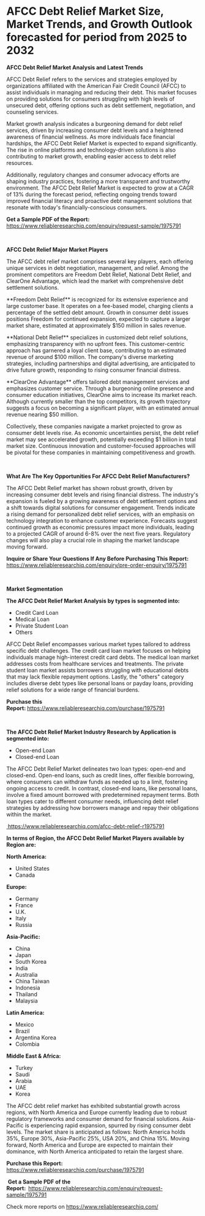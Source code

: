 <p><h1>AFCC Debt Relief Market Size, Market Trends, and Growth Outlook forecasted for period from 2025 to 2032</h1></p><p><strong>AFCC Debt Relief Market Analysis and Latest Trends</strong></p>
<p><p>AFCC Debt Relief refers to the services and strategies employed by organizations affiliated with the American Fair Credit Council (AFCC) to assist individuals in managing and reducing their debt. This market focuses on providing solutions for consumers struggling with high levels of unsecured debt, offering options such as debt settlement, negotiation, and counseling services.</p><p>Market growth analysis indicates a burgeoning demand for debt relief services, driven by increasing consumer debt levels and a heightened awareness of financial wellness. As more individuals face financial hardships, the AFCC Debt Relief Market is expected to expand significantly. The rise in online platforms and technology-driven solutions is also contributing to market growth, enabling easier access to debt relief resources.</p><p>Additionally, regulatory changes and consumer advocacy efforts are shaping industry practices, fostering a more transparent and trustworthy environment. The AFCC Debt Relief Market is expected to grow at a CAGR of 13% during the forecast period, reflecting ongoing trends toward improved financial literacy and proactive debt management solutions that resonate with today's financially-conscious consumers.</p></p>
<p><strong>Get a Sample PDF of the Report:&nbsp;</strong> <a href="https://www.reliableresearchiq.com/enquiry/request-sample/1975791?utm_campaign=2265&utm_medium=2&utm_source=Github&utm_content=ia&utm_term=11032025&utm_id=afcc-debt-relief">https://www.reliableresearchiq.com/enquiry/request-sample/1975791</a></p>
<p>&nbsp;</p>
<p><strong>AFCC Debt Relief Major Market Players</strong></p>
<p><p>The AFCC debt relief market comprises several key players, each offering unique services in debt negotiation, management, and relief. Among the prominent competitors are Freedom Debt Relief, National Debt Relief, and ClearOne Advantage, which lead the market with comprehensive debt settlement solutions.</p><p>**Freedom Debt Relief** is recognized for its extensive experience and large customer base. It operates on a fee-based model, charging clients a percentage of the settled debt amount. Growth in consumer debt issues positions Freedom for continued expansion, expected to capture a larger market share, estimated at approximately $150 million in sales revenue.</p><p>**National Debt Relief** specializes in customized debt relief solutions, emphasizing transparency with no upfront fees. This customer-centric approach has garnered a loyal client base, contributing to an estimated revenue of around $100 million. The company's diverse marketing strategies, including partnerships and digital advertising, are anticipated to drive future growth, responding to rising consumer financial distress.</p><p>**ClearOne Advantage** offers tailored debt management services and emphasizes customer service. Through a burgeoning online presence and consumer education initiatives, ClearOne aims to increase its market reach. Although currently smaller than the top competitors, its growth trajectory suggests a focus on becoming a significant player, with an estimated annual revenue nearing $50 million.</p><p>Collectively, these companies navigate a market projected to grow as consumer debt levels rise. As economic uncertainties persist, the debt relief market may see accelerated growth, potentially exceeding $1 billion in total market size. Continuous innovation and customer-focused approaches will be pivotal for these companies in maintaining competitiveness and growth.</p></p>
<p>&nbsp;</p>
<p><strong>What Are The Key Opportunities For AFCC Debt Relief Manufacturers?</strong></p>
<p><p>The AFCC Debt Relief market has shown robust growth, driven by increasing consumer debt levels and rising financial distress. The industry's expansion is fueled by a growing awareness of debt settlement options and a shift towards digital solutions for consumer engagement. Trends indicate a rising demand for personalized debt relief services, with an emphasis on technology integration to enhance customer experience. Forecasts suggest continued growth as economic pressures impact more individuals, leading to a projected CAGR of around 6-8% over the next five years. Regulatory changes will also play a crucial role in shaping the market landscape moving forward.</p></p>
<p><strong>Inquire or Share Your Questions If Any Before Purchasing This Report:</strong> <a href="https://www.reliableresearchiq.com/enquiry/pre-order-enquiry/1975791?utm_campaign=2265&utm_medium=2&utm_source=Github&utm_content=ia&utm_term=11032025&utm_id=afcc-debt-relief">https://www.reliableresearchiq.com/enquiry/pre-order-enquiry/1975791</a></p>
<p>&nbsp;</p>
<p><strong>Market Segmentation</strong></p>
<p><strong>The AFCC Debt Relief Market Analysis by types is segmented into:</strong></p>
<p><ul><li>Credit Card Loan</li><li>Medical Loan</li><li>Private Student Loan</li><li>Others</li></ul></p>
<p><p>AFCC Debt Relief encompasses various market types tailored to address specific debt challenges. The credit card loan market focuses on helping individuals manage high-interest credit card debts. The medical loan market addresses costs from healthcare services and treatments. The private student loan market assists borrowers struggling with educational debts that may lack flexible repayment options. Lastly, the "others" category includes diverse debt types like personal loans or payday loans, providing relief solutions for a wide range of financial burdens.</p></p>
<p><strong>Purchase this Report:&nbsp;</strong><a href="https://www.reliableresearchiq.com/purchase/1975791?utm_campaign=2265&utm_medium=2&utm_source=Github&utm_content=ia&utm_term=11032025&utm_id=afcc-debt-relief">https://www.reliableresearchiq.com/purchase/1975791</a></p>
<p>&nbsp;</p>
<p><strong>The AFCC Debt Relief Market Industry Research by Application is segmented into:</strong></p>
<p><ul><li>Open-end Loan</li><li>Closed-end Loan</li></ul></p>
<p><p>The AFCC Debt Relief Market delineates two loan types: open-end and closed-end. Open-end loans, such as credit lines, offer flexible borrowing, where consumers can withdraw funds as needed up to a limit, fostering ongoing access to credit. In contrast, closed-end loans, like personal loans, involve a fixed amount borrowed with predetermined repayment terms. Both loan types cater to different consumer needs, influencing debt relief strategies by addressing how borrowers manage and repay their obligations within the market.</p></p>
<p><a href="https://www.reliableresearchiq.com/afcc-debt-relief-r1975791?utm_campaign=2265&utm_medium=2&utm_source=Github&utm_content=ia&utm_term=11032025&utm_id=afcc-debt-relief">&nbsp;https://www.reliableresearchiq.com/afcc-debt-relief-r1975791</a></p>
<p><strong>In terms of Region, the AFCC Debt Relief Market Players available by Region are:</strong></p>
<p>
    <p> <strong> North America: </strong>
        <ul>
            <li>United States</li>
            <li>Canada</li>
        </ul>
        </p> 
    <p> <strong> Europe: </strong>
        <ul>
            <li>Germany</li>
            <li>France</li>
            <li>U.K.</li>
            <li>Italy</li>
            <li>Russia</li>
        </ul>
        </p> 
    <p> <strong> Asia-Pacific: </strong>
        <ul>
            <li>China</li>
            <li>Japan</li>
            <li>South Korea</li>
            <li>India</li>
            <li>Australia</li>
            <li>China Taiwan</li>
            <li>Indonesia</li>
            <li>Thailand</li>
            <li>Malaysia</li>
        </ul>
        </p> 
    <p> <strong> Latin America: </strong>
        <ul>
            <li>Mexico</li>
            <li>Brazil</li>
            <li>Argentina Korea</li>
            <li>Colombia</li>
        </ul>
        </p> 
    <p> <strong> Middle East & Africa: </strong>
        <ul>
            <li>Turkey</li>
            <li>Saudi</li>
            <li>Arabia</li>
            <li>UAE</li>
            <li>Korea</li>
        </ul>
    </p>
    </p>
<p><p>The AFCC debt relief market has exhibited substantial growth across regions, with North America and Europe currently leading due to robust regulatory frameworks and consumer demand for financial solutions. Asia-Pacific is experiencing rapid expansion, spurred by rising consumer debt levels. The market share is anticipated as follows: North America holds 35%, Europe 30%, Asia-Pacific 25%, USA 20%, and China 15%. Moving forward, North America and Europe are expected to maintain their dominance, with North America anticipated to retain the largest share.</p></p>
<p><strong>Purchase this Report: </strong><a href="https://www.reliableresearchiq.com/purchase/1975791?utm_campaign=2265&utm_medium=2&utm_source=Github&utm_content=ia&utm_term=11032025&utm_id=afcc-debt-relief">https://www.reliableresearchiq.com/purchase/1975791</a></p>
<p>&nbsp;<strong>Get a Sample PDF of the Report:&nbsp;&nbsp;</strong><a href="https://www.reliableresearchiq.com/enquiry/request-sample/1975791?utm_campaign=2265&utm_medium=2&utm_source=Github&utm_content=ia&utm_term=11032025&utm_id=afcc-debt-relief">https://www.reliableresearchiq.com/enquiry/request-sample/1975791</a></p>
<p><strong></strong></p>
<p>Check more reports on <a href="https://www.reliableresearchiq.com/?utm_campaign=2265&utm_medium=2&utm_source=Github&utm_content=ia&utm_term=11032025&utm_id=afcc-debt-relief">https://www.reliableresearchiq.com/</a></p>